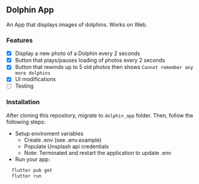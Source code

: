 ## Dolphin App

An App that displays images of dolphins. Works on Web. 

### Features
- [x] Display a new photo of a Dolphin every 2 seconds
- [x] Button that plays/pauses loading of photos every 2 seconds 
- [x] Button that rewinds up to 5 old photos then shows ```Cannot remember any more dolphins ```
- [x] UI modifications
- [ ] Testing

### Installation
After cloning this repository, migrate to ```dolphin_app``` folder. Then, follow the following steps:
- Setup enviroment variables
    - Create .env (see .env.example)
    - Populate Unsplash api credentials
    - Note: Terminated and restart the application to update .env
- Run your app:
```bash
  flutter pub get
  flutter run
```
